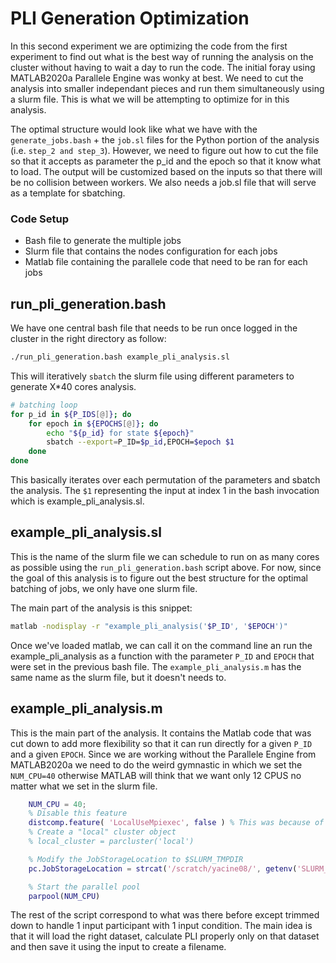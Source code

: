# PLI Generation Optimization
In this second experiment we are optimizing the code from the first experiment to find out what is the best way of running the analysis on the cluster without having to wait a day to run the code. The initial foray using MATLAB2020a Parallele Engine was wonky at best. We need to cut the analysis into smaller independant pieces and run them simultaneously using a slurm file. This is what we will be attempting to optimize for in this analysis.

The optimal structure would look like what we have with the `generate_jobs.bash` + the `job.sl` files for the Python portion of the analysis (i.e. `step_2 and step_3`). However, we need to figure out how to cut the file so that it accepts as parameter the p_id and the epoch so that it know what to load. The output will be customized based on the inputs so that there will be no collision between workers. We also needs a job.sl file that will serve as a template for sbatching.

### Code Setup
- Bash file to generate the multiple jobs
- Slurm file that contains the nodes configuration for each jobs
- Matlab file containing the parallele code that need to be ran for each jobs

## run_pli_generation.bash
We have one central bash file that needs to be run once logged in the cluster in the right directory as follow:
```bash
./run_pli_generation.bash example_pli_analysis.sl
```

This will iteratively `sbatch` the slurm file using different parameters to generate X*40 cores analysis.
```bash
# batching loop
for p_id in ${P_IDS[@]}; do
    for epoch in ${EPOCHS[@]}; do
        echo "${p_id} for state ${epoch}"
        sbatch --export=P_ID=$p_id,EPOCH=$epoch $1
    done
done
```
This basically iterates over each permutation of the parameters and sbatch the analysis. The `$1` representing the input at index 1 in the bash invocation which is example_pli_analysis.sl.


## example_pli_analysis.sl
This is the name of the slurm file we can schedule to run on as many cores as possible using the `run_pli_generation.bash` script above.
For now, since the goal of this analysis is to figure out the best structure for the optimal batching of jobs, we only have one slurm file. 

The main part of the analysis is this snippet:
```bash
matlab -nodisplay -r "example_pli_analysis('$P_ID', '$EPOCH')"
```
Once we've loaded matlab, we can call it on the command line an run the example_pli_analysis as a function with the parameter `P_ID` and `EPOCH` that were set in the previous bash file. The `example_pli_analysis.m` has the same name as the slurm file, but it doesn't needs to.

## example_pli_analysis.m
This is the main part of the analysis. It contains the Matlab code that was cut down to add more flexibility so that it can run directly for a given `P_ID` and a given `EPOCH`. Since we are working without the Parallele Engine from MATLAB2020a we need to do the weird gymnastic in which we set the `NUM_CPU=40` otherwise MATLAB will think that we want only 12 CPUS no matter what we set in the slurm file.

```matlab
    NUM_CPU = 40;
    % Disable this feature
    distcomp.feature( 'LocalUseMpiexec', false ) % This was because of some bug happening in the cluster
    % Create a "local" cluster object
    % local_cluster = parcluster('local')

    % Modify the JobStorageLocation to $SLURM_TMPDIR
    pc.JobStorageLocation = strcat('/scratch/yacine08/', getenv('SLURM_JOB_ID'))

    % Start the parallel pool
    parpool(NUM_CPU)
```

The rest of the script correspond to what was there before except trimmed down to handle 1 input participant with 1 input condition. The main idea is that it will load the right dataset, calculate PLI properly only on that dataset and then save it using the input to create a filename.